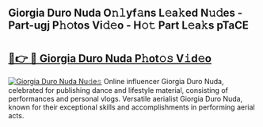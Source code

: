 ## Giorgia Duro Nuda O𝚗𝚕yf𝚊ns L𝚎a𝚔ed N𝚞𝚍es - Part-ugj P𝚑𝚘tos Vi𝚍𝚎o - H𝚘𝚝 Part L𝚎a𝚔s pTaCE

# <h2><a href="http://kf53yzg.oniu.top/?m=Giorgia+Duro+Nuda">🔗👉 🔴 Giorgia Duro Nuda P𝚑ot𝚘𝚜 V𝚒d𝚎o</a></h2>

[![Giorgia Duro Nuda Nu𝚍e𝚜](https://i.imgur.com/0qMVB7G.gif)](http://kf53yzg.oniu.top/?m=Giorgia+Duro+Nuda)
Online influencer Giorgia Duro Nuda, celebrated for publishing dance and lifestyle material, consisting of performances and personal vlogs. Versatile aerialist Giorgia Duro Nuda, known for their exceptional skills and accomplishments in performing aerial acts.  
